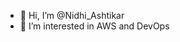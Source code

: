 - 👋 Hi, I’m @Nidhi_Ashtikar
- 👀 I’m interested in AWS and DevOps
  
<!---
NidhiNAshtikar/NidhiNAshtikar is a ✨ special ✨ repository because its `README.md` (this file) appears on your GitHub profile.
You can click the Preview link to take a look at your changes.
--->
